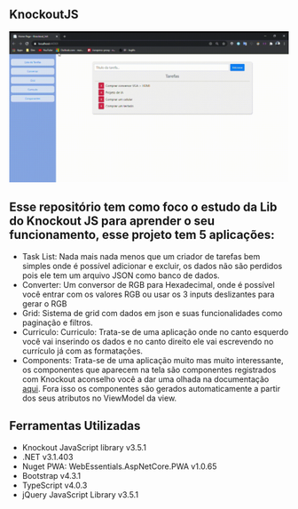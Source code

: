 ## KnockoutJS
<img src="https://github.com/Murilobdo/KnockoutJS/blob/main/Knockout_Init/wwwroot/videos/video.gif" />

## Esse repositório tem como foco o estudo da Lib do Knockout JS para aprender o seu funcionamento, esse projeto tem 5 aplicações:

<ul>
  <li>Task List: Nada mais nada menos que um criador de tarefas bem simples onde é possível adicionar e excluir, os dados não são perdidos pois ele tem um arquivo JSON como banco de dados.</li>
  <li>Converter: Um conversor de RGB para Hexadecimal, onde é possível você entrar com os valores RGB ou usar os 3 inputs deslizantes para gerar o RGB</li>
  <li>Grid: Sistema de grid com dados em json e suas funcionalidades como paginação e filtros.</li>
  <li>Curriculo: Curriculo: Trata-se de uma aplicação onde no canto esquerdo você vai inserindo os dados e no canto direito ele vai escrevendo no currículo já com as formatações.</li>
  <li>Components: Trata-se de uma aplicação muito mas muito interessante, os componentes que aparecem na tela são componentes registrados com Knockout aconselho você a dar uma    olhada na documentação <a href="https://knockoutjs.com/documentation/component-registration.html" target="_blank">aqui</a>.
  Fora isso os componentes são gerados automaticamente a partir dos seus atributos no ViewModel da view.</li>
</ul>

## Ferramentas Utilizadas
<ul>
  <li>Knockout JavaScript library v3.5.1</li>
  <li>.NET v3.1.403</li>
  <li>Nuget PWA: WebEssentials.AspNetCore.PWA v1.0.65</li>
  <li>Bootstrap v4.3.1</li>
  <li>TypeScript v4.0.3</li>
  <li>jQuery JavaScript Library v3.5.1</li>
</ul>



